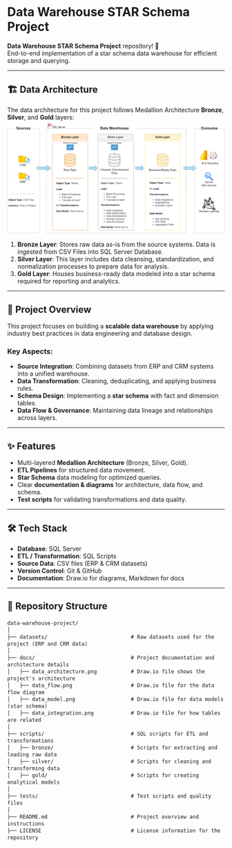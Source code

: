 # Data Warehouse STAR Schema Project

**Data Warehouse STAR Schema Project** repository! 🚀  
End-to-end implementation of a star schema data warehouse for efficient storage and querying.

---
## 🏗️ Data Architecture

The data architecture for this project follows Medallion Architecture **Bronze**, **Silver**, and **Gold** layers:
![Data Architecture](docs/data_architecture.png)

1. **Bronze Layer**: Stores raw data as-is from the source systems. Data is ingested from CSV Files into SQL Server Database.
2. **Silver Layer**: This layer includes data cleansing, standardization, and normalization processes to prepare data for analysis.
3. **Gold Layer**: Houses business-ready data modeled into a star schema required for reporting and analytics.

---
## 📖 Project Overview

This project focuses on building a **scalable data warehouse** by applying industry best practices in data engineering and database design.  

### Key Aspects:  
- **Source Integration**: Combining datasets from ERP and CRM systems into a unified warehouse.  
- **Data Transformation**: Cleaning, deduplicating, and applying business rules.  
- **Schema Design**: Implementing a **star schema** with fact and dimension tables.  
- **Data Flow & Governance**: Maintaining data lineage and relationships across layers.

---

## ✨ Features  

- Multi-layered **Medallion Architecture** (Bronze, Silver, Gold).  
- **ETL Pipelines** for structured data movement.  
- **Star Schema** data modeling for optimized queries.  
- Clear **documentation & diagrams** for architecture, data flow, and schema.  
- **Test scripts** for validating transformations and data quality.  

---

## 🛠 Tech Stack  

- **Database**: SQL Server  
- **ETL / Transformation**: SQL Scripts  
- **Source Data**: CSV files (ERP & CRM datasets)  
- **Version Control**: Git & GitHub  
- **Documentation**: Draw.io for diagrams, Markdown for docs

---

## 📂 Repository Structure
```
data-warehouse-project/
│
├── datasets/                           # Raw datasets used for the project (ERP and CRM data)
│
├── docs/                               # Project documentation and architecture details
│   ├── data_architecture.png           # Draw.io file shows the project's architecture
│   ├── data_flow.png                   # Draw.io file for the data flow diagram
│   ├── data_model.png                  # Draw.io file for data models (star schema)
│   ├── data_integration.png            # Draw.io file for how tables are related 
│
├── scripts/                            # SQL scripts for ETL and transformations
│   ├── bronze/                         # Scripts for extracting and loading raw data
│   ├── silver/                         # Scripts for cleaning and transforming data
│   ├── gold/                           # Scripts for creating analytical models
│
├── tests/                              # Test scripts and quality files
│
├── README.md                           # Project overview and instructions
├── LICENSE                             # License information for the repository
```
